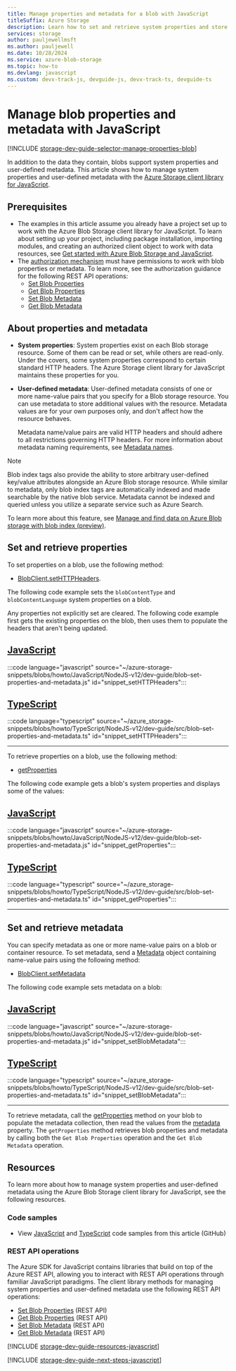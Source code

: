 ```yaml
---
title: Manage properties and metadata for a blob with JavaScript
titleSuffix: Azure Storage
description: Learn how to set and retrieve system properties and store custom metadata on blobs in your Azure Storage account using the JavaScript client library.
services: storage
author: pauljewellmsft
ms.author: pauljewell
ms.date: 10/28/2024
ms.service: azure-blob-storage
ms.topic: how-to
ms.devlang: javascript
ms.custom: devx-track-js, devguide-js, devx-track-ts, devguide-ts
---
```


# Manage blob properties and metadata with JavaScript

[!INCLUDE [storage-dev-guide-selector-manage-properties-blob](../../../includes/storage-dev-guides/storage-dev-guide-selector-manage-properties-blob.md)]

In addition to the data they contain, blobs support system properties and user-defined metadata. This article shows how to manage system properties and user-defined metadata with the [Azure Storage client library for JavaScript](https://www.npmjs.com/package/@azure/storage-blob).

## Prerequisites

- The examples in this article assume you already have a project set up to work with the Azure Blob Storage client library for JavaScript. To learn about setting up your project, including package installation, importing modules, and creating an authorized client object to work with data resources, see [Get started with Azure Blob Storage and JavaScript](storage-blob-javascript-get-started.md).
- The [authorization mechanism](../common/authorize-data-access.md) must have permissions to work with blob properties or metadata. To learn more, see the authorization guidance for the following REST API operations:
    - [Set Blob Properties](/rest/api/storageservices/set-blob-properties#authorization)
    - [Get Blob Properties](/rest/api/storageservices/get-blob-properties#authorization)
    - [Set Blob Metadata](/rest/api/storageservices/set-blob-metadata#authorization)
    - [Get Blob Metadata](/rest/api/storageservices/get-blob-metadata#authorization)

## About properties and metadata

- **System properties**: System properties exist on each Blob storage resource. Some of them can be read or set, while others are read-only. Under the covers, some system properties correspond to certain standard HTTP headers. The Azure Storage client library for JavaScript maintains these properties for you.

- **User-defined metadata**: User-defined metadata consists of one or more name-value pairs that you specify for a Blob storage resource. You can use metadata to store additional values with the resource. Metadata values are for your own purposes only, and don't affect how the resource behaves.

    Metadata name/value pairs are valid HTTP headers and should adhere to all restrictions governing HTTP headers. For more information about metadata naming requirements, see [Metadata names](/rest/api/storageservices/naming-and-referencing-containers--blobs--and-metadata#metadata-names).

> [!NOTE]
> Blob index tags also provide the ability to store arbitrary user-defined key/value attributes alongside an Azure Blob storage resource. While similar to metadata, only blob index tags are automatically indexed and made searchable by the native blob service. Metadata cannot be indexed and queried unless you utilize a separate service such as Azure Search.
>
> To learn more about this feature, see [Manage and find data on Azure Blob storage with blob index (preview)](storage-manage-find-blobs.md).

## Set and retrieve properties

To set properties on a blob, use the following method:

- [BlobClient.setHTTPHeaders](/javascript/api/@azure/storage-blob/blobclient#@azure-storage-blob-blobclient-sethttpheaders). 
 
The following code example sets the `blobContentType` and `blobContentLanguage` system properties on a blob.

Any properties not explicitly set are cleared. The following code example first gets the existing properties on the blob, then uses them to populate the headers that aren't being updated.

## [JavaScript](#tab/javascript)

:::code language="javascript" source="~/azure-storage-snippets/blobs/howto/JavaScript/NodeJS-v12/dev-guide/blob-set-properties-and-metadata.js" id="snippet_setHTTPHeaders":::

## [TypeScript](#tab/typescript)

:::code language="typescript" source="~/azure_storage-snippets/blobs/howto/TypeScript/NodeJS-v12/dev-guide/src/blob-set-properties-and-metadata.ts" id="snippet_setHTTPHeaders":::

---

To retrieve properties on a blob, use the following method:

- [getProperties](/javascript/api/@azure/storage-blob/blobclient#@azure-storage-blob-blobclient-getproperties)

The following code example gets a blob's system properties and displays some of the values:

## [JavaScript](#tab/javascript)

:::code language="javascript" source="~/azure-storage-snippets/blobs/howto/JavaScript/NodeJS-v12/dev-guide/blob-set-properties-and-metadata.js" id="snippet_getProperties":::

## [TypeScript](#tab/typescript)

:::code language="typescript" source="~/azure_storage-snippets/blobs/howto/TypeScript/NodeJS-v12/dev-guide/src/blob-set-properties-and-metadata.ts" id="snippet_getProperties":::

---

## Set and retrieve metadata

You can specify metadata as one or more name-value pairs on a blob or container resource. To set metadata, send a [Metadata](/javascript/api/@azure/storage-blob/metadata) object containing name-value pairs using the following method:

- [BlobClient.setMetadata](/javascript/api/@azure/storage-blob/blobclient#@azure-storage-blob-blobclient-setmetadata)

The following code example sets metadata on a blob:

## [JavaScript](#tab/javascript)

:::code language="javascript" source="~/azure-storage-snippets/blobs/howto/JavaScript/NodeJS-v12/dev-guide/blob-set-properties-and-metadata.js" id="snippet_setBlobMetadata":::

## [TypeScript](#tab/typescript)

:::code language="typescript" source="~/azure_storage-snippets/blobs/howto/TypeScript/NodeJS-v12/dev-guide/src/blob-set-properties-and-metadata.ts" id="snippet_setBlobMetadata":::

---

To retrieve metadata, call the [getProperties](/javascript/api/@azure/storage-blob/blobclient#@azure-storage-blob-blobclient-getproperties) method on your blob to populate the metadata collection, then read the values from the [metadata](/javascript/api/@azure/storage-blob/blobgetpropertiesresponse#@azure-storage-blob-blobgetpropertiesresponse-metadata) property. The `getProperties` method retrieves blob properties and metadata by calling both the `Get Blob Properties` operation and the `Get Blob Metadata` operation.

## Resources

To learn more about how to manage system properties and user-defined metadata using the Azure Blob Storage client library for JavaScript, see the following resources.

### Code samples

- View [JavaScript](https://github.com/Azure-Samples/AzureStorageSnippets/blob/master/blobs/howto/JavaScript/NodeJS-v12/dev-guide/blob-set-properties-and-metadata.js) and [TypeScript](https://github.com/Azure-Samples/AzureStorageSnippets/blob/master/blobs/howto/TypeScript/NodeJS-v12/dev-guide/src/blob-set-properties-and-metadata.ts) code samples from this article (GitHub)

### REST API operations

The Azure SDK for JavaScript contains libraries that build on top of the Azure REST API, allowing you to interact with REST API operations through familiar JavaScript paradigms. The client library methods for managing system properties and user-defined metadata use the following REST API operations:

- [Set Blob Properties](/rest/api/storageservices/set-blob-properties) (REST API)
- [Get Blob Properties](/rest/api/storageservices/get-blob-properties) (REST API)
- [Set Blob Metadata](/rest/api/storageservices/set-blob-metadata) (REST API)
- [Get Blob Metadata](/rest/api/storageservices/get-blob-metadata) (REST API)

[!INCLUDE [storage-dev-guide-resources-javascript](../../../includes/storage-dev-guides/storage-dev-guide-resources-javascript.md)]

[!INCLUDE [storage-dev-guide-next-steps-javascript](../../../includes/storage-dev-guides/storage-dev-guide-next-steps-javascript.md)]